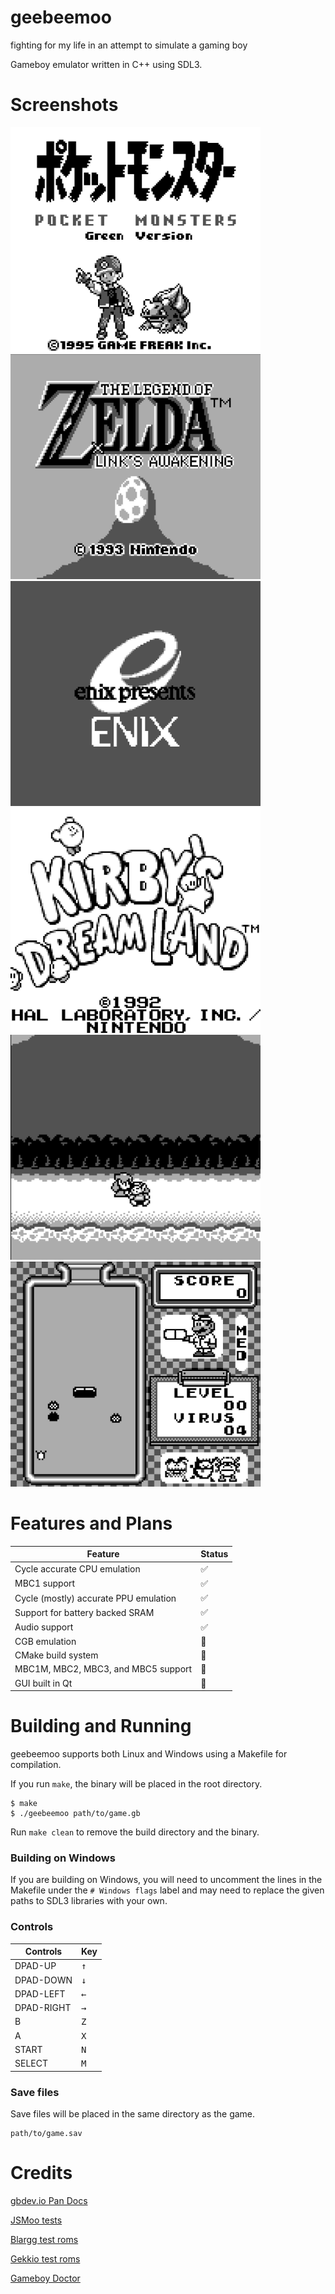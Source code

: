# geebeemoo

fighting for my life in an attempt to simulate a gaming boy

Gameboy emulator written in C++ using SDL3.

# Screenshots

<img src="https://raw.githubusercontent.com/alexeidoell/geebeemoo/refs/heads/main/images/pkmng.png" height="360" width="400"/><img src="https://raw.githubusercontent.com/alexeidoell/geebeemoo/refs/heads/main/images/lotz_title.png" height="360" width="400"/>
<img src="https://raw.githubusercontent.com/alexeidoell/geebeemoo/refs/heads/main/images/enix_logo.png" height="360" width="400"/><img src="https://raw.githubusercontent.com/alexeidoell/geebeemoo/refs/heads/main/images/kirby_title.png" height="360" width="400"/>
<img src="https://raw.githubusercontent.com/alexeidoell/geebeemoo/refs/heads/main/images/lotz_beach.png" height="360" width="400"/><img src="https://raw.githubusercontent.com/alexeidoell/geebeemoo/refs/heads/main/images/drmario.png" height="360" width="400"/>

# Features and Plans
| Feature | Status |
| --- | --- |
| Cycle accurate CPU emulation | :white_check_mark: |
| MBC1 support | :white_check_mark: |
| Cycle (mostly) accurate PPU emulation | :white_check_mark: |
| Support for battery backed SRAM | :white_check_mark: |
| Audio support | :white_check_mark: |
| CGB emulation | :white_square_button: |
| CMake build system | :white_square_button: |
| MBC1M, MBC2, MBC3, and MBC5 support | :white_square_button: |
| GUI built in Qt | :white_square_button: |

# Building and Running

geebeemoo supports both Linux and Windows using a Makefile for compilation.

If you run `make`, the binary will be placed in the root directory.

```
$ make
$ ./geebeemoo path/to/game.gb
```

Run `make clean` to remove the build directory and the binary.

### Building on Windows

If you are building on Windows, you will need to uncomment the lines in the Makefile under the `# Windows flags` label and may need to replace the given paths to SDL3 libraries with your own.

### Controls
| Controls | Key |
| --- | --- |
| DPAD-UP | <kbd>↑</kbd> |
| DPAD-DOWN | <kbd>↓</kbd> |
| DPAD-LEFT | <kbd>←</kbd> |
| DPAD-RIGHT | <kbd>→</kbd> |
| B | <kbd>Z</kbd> |
| A | <kbd>X</kbd> |
| START | <kbd>N</kbd> |
| SELECT | <kbd>M</kbd> |

### Save files 

Save files will be placed in the same directory as the game.

```
path/to/game.sav
```

# Credits

[gbdev.io Pan Docs](https://gbdev.io/pandocs/)

[JSMoo tests](https://github.com/raddad772/jsmoo)

[Blargg test roms](https://github.com/retrio/gb-test-roms)

[Gekkio test roms](https://github.com/Gekkio/mooneye-test-suite)

[Gameboy Doctor](https://github.com/robert/gameboy-doctor)
